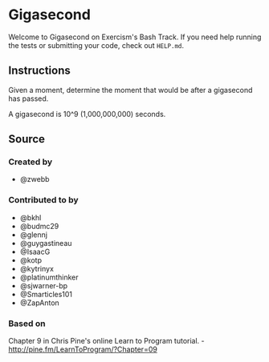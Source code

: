 # Gigasecond

Welcome to Gigasecond on Exercism's Bash Track.
If you need help running the tests or submitting your code, check out `HELP.md`.

## Instructions

Given a moment, determine the moment that would be after a gigasecond has passed.

A gigasecond is 10^9 (1,000,000,000) seconds.

## Source

### Created by

- @zwebb

### Contributed to by

- @bkhl
- @budmc29
- @glennj
- @guygastineau
- @IsaacG
- @kotp
- @kytrinyx
- @platinumthinker
- @sjwarner-bp
- @Smarticles101
- @ZapAnton

### Based on

Chapter 9 in Chris Pine's online Learn to Program tutorial. - http://pine.fm/LearnToProgram/?Chapter=09